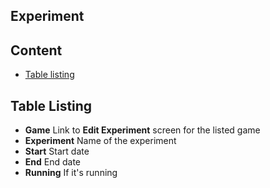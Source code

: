 ## Experiment

## Content

- [Table listing](#table-listing)

## Table Listing

- **Game** Link to **Edit Experiment** screen for the listed game
- **Experiment** Name of the experiment
- **Start** Start date
- **End** End date 
- **Running** If it's running